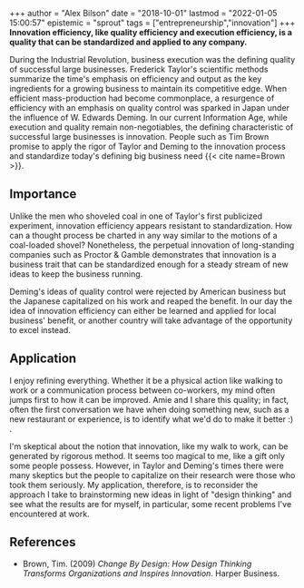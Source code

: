 +++
author = "Alex Bilson"
date = "2018-10-01"
lastmod = "2022-01-05 15:00:57"
epistemic = "sprout"
tags = ["entrepreneurship","innovation"]
+++
**Innovation efficiency, like quality efficiency and execution efficiency, is a quality that can be standardized and applied to any company.**

During the Industrial Revolution, business execution was the defining quality of successful large businesses.  Frederick Taylor's scientific methods summarize the time's emphasis on efficiency and output as the key ingredients for a growing business to maintain its competitive edge.  When efficient mass-production had become commonplace, a resurgence of efficiency with an emphasis on quality control was sparked in Japan under the influence of W. Edwards Deming.  In our current Information Age, while execution and quality remain non-negotiables, the defining characteristic of successful large businesses is innovation.  People such as Tim Brown promise to apply the rigor of Taylor and Deming to the innovation process and standardize today's defining big business need {{< cite name=Brown >}}.

## Importance

Unlike the men who shoveled coal in one of Taylor's first publicized experiment, innovation efficiency appears resistant to standardization.  How can a thought process be charted in any way similar to the motions of a coal-loaded shovel?  Nonetheless, the perpetual innovation of long-standing companies such as Proctor & Gamble demonstrates that innovation is a business trait that can be standardized enough for a steady stream of new ideas to keep the business running.

Deming's ideas of quality control were rejected by American business but the Japanese capitalized on his work and reaped the benefit.  In our day the idea of innovation efficiency can either be learned and applied for local business' benefit, or another country will take advantage of the opportunity to excel instead.

## Application

I enjoy refining everything.  Whether it be a physical action like walking to work or a communication process between co-workers, my mind often jumps first to how it can be improved.  Amie and I share this quality; in fact, often the first conversation we have when doing something new, such as a new restaurant or experience, is to identify what we'd do to make it better :) .

I'm skeptical about the notion that innovation, like my walk to work, can be generated by rigorous method.  It seems too magical to me, like a gift only some people possess.  However, in Taylor and Deming's times there were many skeptics but the people to capitalize on their research were those who took them seriously.  My application, therefore, is to reconsider the approach I take to brainstorming new ideas in light of "design thinking" and see what the results are for myself, in particular, some recent problems I've encountered at work.

## References

- Brown, Tim. (2009) _Change By Design: How Design Thinking Transforms Organizations and Inspires Innovation_. Harper Business.
